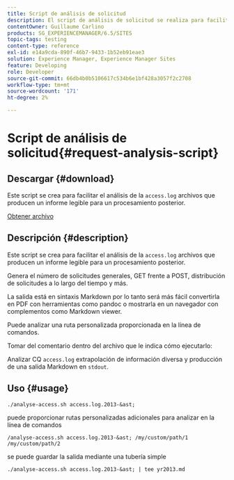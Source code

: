 ```yaml
---
title: Script de análisis de solicitud
description: El script de análisis de solicitud se realiza para facilitar el análisis de los archivos access.log y producir un informe legible para un procesamiento posterior
contentOwner: Guillaume Carlino
products: SG_EXPERIENCEMANAGER/6.5/SITES
topic-tags: testing
content-type: reference
exl-id: e14a9cda-890f-46b7-9433-1b52eb91eae3
solution: Experience Manager, Experience Manager Sites
feature: Developing
role: Developer
source-git-commit: 66db4b0b5106617c534b6e1bf428a3057f2c2708
workflow-type: tm+mt
source-wordcount: '171'
ht-degree: 2%

---
```


# Script de análisis de solicitud{#request-analysis-script}

## Descargar {#download}

Este script se crea para facilitar el análisis de la `access.log` archivos que producen un informe legible para un procesamiento posterior.

[Obtener archivo](assets/analyse-access.sh)

## Descripción {#description}

Este script se crea para facilitar el análisis de la `access.log` archivos que producen un informe legible para un procesamiento posterior.

Genera el número de solicitudes generales, GET frente a POST, distribución de solicitudes a lo largo del tiempo y más.

La salida está en sintaxis Markdown por lo tanto será más fácil convertirla en PDF con herramientas como pandoc o mostrarla en un navegador con complementos como Markdown viewer.

Puede analizar una ruta personalizada proporcionada en la línea de comandos.

Tomar del comentario dentro del archivo que le indica cómo ejecutarlo:

Analizar CQ `access.log` extrapolación de información diversa y producción de una salida Markdown en `stdout`.

## Uso {#usage}

`./analyse-access.sh access.log.2013-&ast;`

puede proporcionar rutas personalizadas adicionales para analizar en la línea de comandos

`/analyse-access.sh access.log.2013-&ast; /my/custom/path/1 /my/custom/path/2`

se puede guardar la salida mediante una tubería simple

`./analyse-access.sh access.log.2013-&ast; | tee yr2013.md`
